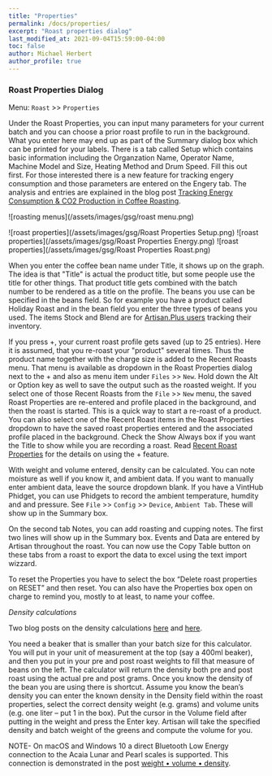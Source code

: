 ```yaml
---
title: "Properties"
permalink: /docs/properties/
excerpt: "Roast properties dialog"
last_modified_at: 2021-09-04T15:59:00-04:00
toc: false
author: Michael Herbert
author_profile: true
---
```

### Roast Properties Dialog

Menu: `Roast` >> `Properties`

Under the Roast Properties, you can input many parameters for your current batch and you can choose a prior roast profile to run in the background.  What you enter here may end up as part of the Summary dialog box which can be printed for your labels.  There is a tab called Setup which contains basic information including the Organzation Name, Operator Name, Machine Model and Size, Heating Method and Drum Speed.  Fill this out first.  For those interested there is a new feature for tracking engery consumption and those parameters are entered on the Engery tab.  The analysis and entries are explained in the blog post [Tracking Energy Consumption & CO2 Production in Coffee Roasting](https://artisan-roasterscope.blogspot.com/2021/07/tracking-energy-consumption-co2.html).

![roasting menus](/assets/images/gsg/roast menu.png)

![roast properties](/assets/images/gsg/Roast Properties Setup.png)
![roast properties](/assets/images/gsg/Roast Properties Energy.png)
![roast properties](/assets/images/gsg/Roast Properties Roast.png)

When you enter the coffee bean name under Title, it shows up on the graph.  The idea is that "Title" is actual the product title, but some people use the title for other things. That product title gets combined with the batch number to be rendered as a title on the profile. The beans you use can be specified in the beans field.  So for example you have a product called Holiday Roast and in the bean field you enter the three types of beans you used.  The items Stock and Blend are for [Artisan.Plus users](https://doc.artisan.plus/docs/quick-start-guide/) tracking their inventory.  

If you press +, your current roast profile gets saved (up to 25 entries). Here it is assumed, that you re-roast your "product" several times. Thus the product name together with the charge size is added to the Recent Roasts menu. That menu is available as dropdown in the Roast Properties dialog next to the + and also as menu item under `Files` >> `New`. Hold down the Alt or Option key as well to save the output such as the roasted weight.  If you select one of those Recent Roasts from the `File` >> `New` menu, the saved Roast Properties are re-entered and profile placed in the background, and then the roast is started. This is a quick way to start a re-roast of a product. You can also select one of the Recent Roast items in the Roast Properties dropdown to have the saved roast properties entered and the associated profile placed in the background.  Check the Show Always box if you want the Title to show while you are recording a roast.  Read [Recent Roast Properties](https://artisan-roasterscope.blogspot.com/2017/06/recent-roast-properties.html) for the details on using the + feature.

With weight and volume entered, density can be calculated.  You can note moisture as well if you know it, and ambient data.  If you want to manually enter ambient data, leave the source dropdown blank.  If you have a VintHub Phidget, you can use Phidgets to record the ambient temperature, humdity and and pressure.  See `File` >> `Config` >> `Device`, `Ambient Tab`. These will show up in the Summary box.

On the second tab Notes, you can add roasting and cupping notes.  The first two lines will show up in the Summary box.  Events and Data are entered by Artisan throughout the roast.  You can now use the Copy Table button on these tabs from a roast to export the data to excel using the text import wizzard.

To reset the Properties you have to select the box “Delete roast properties on RESET” and then reset. You can also have the Properties box open on charge to remind you, mostly to at least, to name your coffee.

*Density calculations*

Two blog posts on the density calculations [here](
https://artisan-roasterscope.blogspot.de/2014/11/batch-volume-and-bean-density.html) and [here](http://kostverlorenvaart.blogspot.nl/2014/12/lose-weight-gain-volume-about-coffee.html).

You need a beaker that is smaller than your batch size for this calculator.  You will put in your unit of measurement at the top (say a 400ml beaker), and then you put in your pre and post roast weights to fill that measure of beans on the left. The calculator will return the density both pre and post roast using the actual pre and post grams.   Once you know the density of the bean you are using there is shortcut. Assume you know the bean’s density you can enter the known density in the Density field within the roast properties, select the correct density weight (e.g. grams) and volume units (e.g. one liter – put 1 in the box).  Put the cursor in the Volume field after putting in the weight and press the Enter key. Artisan will take the specified density and batch weight of the greens and compute the volume for you.

NOTE-
On macOS and Windows 10 a direct Bluetooth Low Energy connection to the Acaia Lunar and Pearl scales is supported. This connection is demonstrated in the post [weight • volume • density](https://artisan-roasterscope.blogspot.com/2019/04/weight-volume-density.html).

